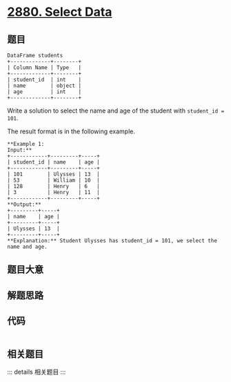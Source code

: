 # [2880. Select Data](https://leetcode.com/problems/select-data)

## 题目


    DataFrame students
    +-------------+--------+
    | Column Name | Type   |
    +-------------+--------+
    | student_id  | int    |
    | name        | object |
    | age         | int    |
    +-------------+--------+
    
    

Write a solution to select the name and age of the student with `student_id =
101`.

The result format is in the following example.



    
    
    **Example 1:
    Input:**
    +------------+---------+-----+
    | student_id | name    | age |
    +------------+---------+-----+
    | 101        | Ulysses | 13  |
    | 53         | William | 10  |
    | 128        | Henry   | 6   |
    | 3          | Henry   | 11  |
    +------------+---------+-----+
    **Output:**
    +---------+-----+
    | name    | age | 
    +---------+-----+
    | Ulysses | 13  |
    +---------+-----+
    **Explanation:** Student Ulysses has student_id = 101, we select the name and age.


## 题目大意

## 解题思路

## 代码

```javascript

```

## 相关题目

::: details 相关题目
:::

